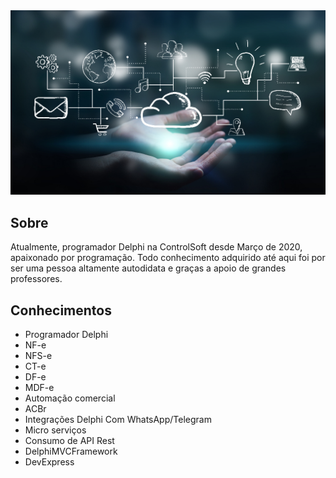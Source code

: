 <img src="https://github.com/AndersondaCampo/AndersondaCampo/blob/Master/header.jpg" width="1000px">

<h2>Sobre</h2>
Atualmente, programador Delphi na ControlSoft desde Março de 2020, apaixonado por programação.
Todo conhecimento adquirido até aqui foi por ser uma pessoa altamente autodidata e graças a apoio de grandes professores.

<h2>Conhecimentos</h2>

- Programador Delphi
- NF-e
- NFS-e
- CT-e
- DF-e
- MDF-e
- Automação comercial
- ACBr
- Integrações Delphi Com WhatsApp/Telegram
- Micro serviços
- Consumo de API Rest
- DelphiMVCFramework
- DevExpress

<!--
**AndersondaCampo/AndersondaCampo** is a ✨ _special_ ✨ repository because its `README.md` (this file) appears on your GitHub profile.
